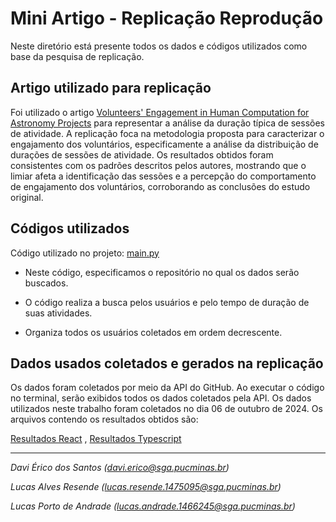 # Mini Artigo - Replicação Reprodução

Neste diretório está presente todos os dados e códigos utilizados como base da pesquisa de replicação.

## Artigo utilizado para replicação

Foi utilizado o artigo [Volunteers' Engagement in Human Computation for Astronomy Projects](https://doi.org/10.1109/MCSE.2014.4) para representar a análise da duração típica de sessões de atividade. A replicação foca na metodologia proposta para caracterizar o engajamento dos voluntários, especificamente a análise da distribuição de durações de sessões de atividade. Os resultados obtidos foram consistentes com os padrões descritos pelos autores, mostrando que o limiar afeta a identificação das sessões e a percepção do comportamento de engajamento dos voluntários, corroborando as conclusões do estudo original.

## Códigos utilizados
Código utilizado no projeto: [main.py](main.py)

- Neste código, especificamos o repositório no qual os dados serão buscados.

- O código realiza a busca pelos usuários e pelo tempo de duração de suas atividades.

- Organiza todos os usuários coletados em ordem decrescente.

## Dados usados coletados e gerados na replicação

Os dados foram coletados por meio da API do GitHub. Ao executar o código no terminal, serão exibidos todos os dados coletados pela API. Os dados utilizados neste trabalho foram coletados no dia 06 de outubro de 2024. Os arquivos contendo os resultados obtidos são: 

[Resultados React](https://github.com/lucasrsnd/ReplicacaoReproducao/blob/main/React) , [Resultados Typescript](https://github.com/lucasrsnd/ReplicacaoReproducao/blob/main/Typescript)

---
_Davi Érico dos Santos (davi.erico@sga.pucminas.br)_

_Lucas Alves Resende (lucas.resende.1475095@sga.pucminas.br)_

_Lucas Porto de Andrade (lucas.andrade.1466245@sga.pucminas.br)_

